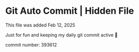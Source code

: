 # Git Auto Commit | Hidden File

This file was added Feb 12, 2025

Just for fun and keeping my daily git commit active 🤪

commit number: 393612

